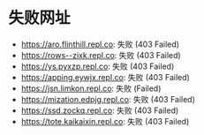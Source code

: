 # 失败网址
- https://aro.flinthill.repl.co: 失败 (403
Failed)
- https://rows--zixk.repl.co: 失败 (403
Failed)
- https://ys.pyxzp.repl.co: 失败 (403
Failed)
- https://apping.eywjx.repl.co: 失败 (403
Failed)
- https://jsn.limkon.repl.co: 失败 (Failed)
- https://mization.edpjg.repl.co: 失败 (403
Failed)
- https://ssd.zockq.repl.co: 失败 (403
Failed)
- https://tote.kaikaixin.repl.co: 失败 (403
Failed)
